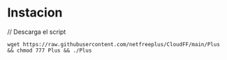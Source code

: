 # Instacion


// Descarga el script
```
wget https://raw.githubusercontent.com/netfreeplus/CloudFF/main/Plus && chmod 777 Plus && ./Plus

```
